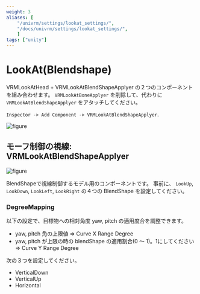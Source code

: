 ```yaml
---
weight: 3
aliases: [
    "/univrm/settings/lookat_settings/",
    "/docs/univrm/settings/lookat_settings/",
    ]
tags: ["unity"]
---
```


# LookAt(Blendshape)

VRMLookAtHead + VRMLookAtBlendShapeApplyer の２つのコンポーネントを組み合わせます。
`VRMLookAtBoneApplyer` を削除して、代わりに `VRMLookAtBlendShapeApplyer` をアタッチしてください。

`Inspector -> Add Component -> VRMLookAtBlendShapeApplyer`.

![figure](/images/vrm/add_vrm_lookat_blendshape.jpg)

## モーフ制御の視線: VRMLookAtBlendShapeApplyer

![figure](/images/wiki/blendshape_applyer.png)

BlendShapeで視線制御するモデル用のコンポーネントです。
事前に、 `LookUp`, `LookDown`, `LookLeft`, `LookRight` の４つの BlendShape を設定してください。

### DegreeMapping

以下の設定で、目標物への相対角度 yaw, pitch の適用度合を調整できます。

* yaw, pitch 角の上限値 => Curve X Range Degree
* yaw, pitch が上限の時の blendShape の適用割合(0 ～ 1)。1にしてください => Curve Y Range Degree

次の３つを設定してください。

* VerticalDown
* VerticalUp
* Horizontal
